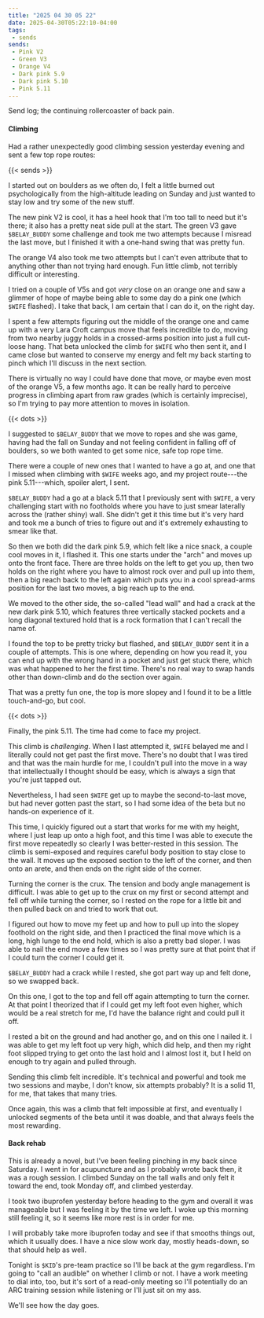 ```yaml
---
title: "2025 04 30 05 22"
date: 2025-04-30T05:22:10-04:00
tags:
 - sends
sends:
 - Pink V2
 - Green V3
 - Orange V4
 - Dark pink 5.9
 - Dark pink 5.10
 - Pink 5.11
---
```


Send log; the continuing rollercoaster of back pain.<!--more-->

#### Climbing

Had a rather unexpectedly good climbing session yesterday evening and sent a few
top rope routes:

{{< sends >}}

I started out on boulders as we often do, I felt a little burned out
psychologically from the high-altitude leading on Sunday and just wanted to stay
low and try some of the new stuff.

The new pink V2 is cool, it has a heel hook that I'm too tall to need but it's
there; it also has a pretty neat side pull at the start. The green V3 gave
`$BELAY_BUDDY` some challenge and took me two attempts because I misread the
last move, but I finished it with a one-hand swing that was pretty fun.

The orange V4 also took me two attempts but I can't even attribute that to
anything other than not trying hard enough. Fun little climb, not terribly
difficult or interesting.

I tried on a couple of V5s and got *very* close on an orange one and saw a
glimmer of hope of maybe being able to some day do a pink one (which `$WIFE`
flashed). I take that back, I am certain that I can do it, on the right day.

I spent a few attempts figuring out the middle of the orange one and came up
with a very Lara Croft campus move that feels incredible to do, moving from two
nearby juggy holds in a crossed-arms position into just a full cut-loose hang.
That beta unlocked the climb for `$WIFE` who then sent it, and I came close but
wanted to conserve my energy and felt my back starting to pinch which I'll
discuss in the next section.

There is virtually no way I could have done that move, or maybe even most of the
orange V5, a few months ago. It can be really hard to perceive progress in
climbing apart from raw grades (which is certainly imprecise), so I'm trying to
pay more attention to moves in isolation.

{{< dots >}}

I suggested to `$BELAY_BUDDY` that we move to ropes and she was game, having had
the fall on Sunday and not feeling confident in falling off of boulders, so we
both wanted to get some nice, safe top rope time.

There were a couple of new ones that I wanted to have a go at, and one that I
missed when climbing with `$WIFE` weeks ago, and my project route---the pink
5.11---which, spoiler alert, I sent.

`$BELAY_BUDDY` had a go at a black 5.11 that I previously sent with `$WIFE`, a
very challenging start with no footholds where you have to just smear laterally
across the (rather shiny) wall. She didn't get it this time but it's very hard
and took me a bunch of tries to figure out and it's extremely exhausting to
smear like that.

So then we both did the dark pink 5.9, which felt like a nice snack, a couple
cool moves in it, I flashed it. This one starts under the "arch" and moves up
onto the front face. There are three holds on the left to get you up, then two
holds on the right where you have to almost rock over and pull up into them,
then a big reach back to the left again which puts you in a cool spread-arms
position for the last two moves, a big reach up to the end.

We moved to the other side, the so-called "lead wall" and had a crack at the new
dark pink 5.10, which features three vertically stacked pockets and a long
diagonal textured hold that is a rock formation that I can't recall the name of.

I found the top to be pretty tricky but flashed, and `$BELAY_BUDDY` sent it in
a couple of attempts. This is one where, depending on how you read it, you can
end up with the wrong hand in a pocket and just get stuck there, which was what
happened to her the first time. There's no real way to swap hands other than
down-climb and do the section over again.

That was a pretty fun one, the top is more slopey and I found it to be a little
touch-and-go, but cool.

{{< dots >}}

Finally, the pink 5.11. The time had come to face my project.

This climb is *challenging*. When I last attempted it, `$WIFE` belayed me and I
literally could not get past the first move. There's no doubt that I was tired
and that was the main hurdle for me, I couldn't pull into the move in a way that
intellectually I thought should be easy, which is always a sign that you're just
tapped out.

Nevertheless, I had seen `$WIFE` get up to maybe the second-to-last move, but
had never gotten past the start, so I had some idea of the beta but no hands-on
experience of it.

This time, I quickly figured out a start that works for me with my height, where
I just leap up onto a high foot, and this time I was able to execute the first
move repeatedly so clearly I was better-rested in this session. The climb is
semi-exposed and requires careful body position to stay close to the wall. It
moves up the exposed section to the left of the corner, and then onto an arete,
and then ends on the right side of the corner.

Turning the corner is the crux. The tension and body angle management is
difficult. I was able to get up to the crux on my first or second attempt and
fell off while turning the corner, so I rested on the rope for a little bit and
then pulled back on and tried to work that out.

I figured out how to move my feet up and how to pull up into the slopey foothold
on the right side, and then I practiced the final move which is a long, high
lunge to the end hold, which is also a pretty bad sloper. I was able to nail the
end move a few times so I was pretty sure at that point that if I could turn the
corner I could get it.

`$BELAY_BUDDY` had a crack while I rested, she got part way up and felt done, so
we swapped back.

On this one, I got to the top and fell off again attempting to turn the corner.
At that point I theorized that if I could get my left foot even higher, which
would be a real stretch for me, I'd have the balance right and could pull it
off.

I rested a bit on the ground and had another go, and on this one I nailed it. I
was able to get my left foot up very high, which did help, and then my right
foot slipped trying to get onto the last hold and I almost lost it, but I held
on enough to try again and pulled through.

Sending this climb felt incredible. It's technical and powerful and took me two
sessions and maybe, I don't know, six attempts probably? It is a solid 11, for
me, that takes that many tries.

Once again, this was a climb that felt impossible at first, and eventually I
unlocked segments of the beta until it was doable, and that always feels the
most rewarding.

#### Back rehab

This is already a novel, but I've been feeling pinching in my back since
Saturday. I went in for acupuncture and as I probably wrote back then, it was a
rough session. I climbed Sunday on the tall walls and only felt it toward the
end, took Monday off, and climbed yesterday.

I took two ibuprofen yesterday before heading to the gym and overall it was
manageable but I was feeling it by the time we left. I woke up this morning
still feeling it, so it seems like more rest is in order for me.

I will probably take more ibuprofen today and see if that smooths things out,
which it usually does. I have a nice slow work day, mostly heads-down, so that
should help as well.

Tonight is `$KID`'s pre-team practice so I'll be back at the gym regardless. I'm
going to "call an audible" on whether I climb or not. I have a work meeting to
dial into, too, but it's sort of a read-only meeting so I'll potentially do an
ARC training session while listening or I'll just sit on my ass.

We'll see how the day goes.
